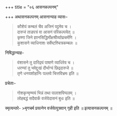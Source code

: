 +++
title = "०६ आसनकल्पनम्"

+++
अथासनकल्पनम्
आसनान्याह व्यासः-  


>कौशेयं कम्बलं चैव अजिनं पट्टमेव च ।  
दारुजं ताडपत्रं वा आसनं परिकल्पयेत् ॥  
कृष्णा जिने ज्ञानसिद्धिर्मोक्षश्रीर्व्याघ्रचर्मणि ।  
कुशासने व्याधिनाशः सर्वेष्टश्चित्रकम्बलः ॥  

निषिद्धान्याह-  


>वंशासने तु दारिद्र्यं पाषाणे व्याधिरेव च ।  
धरण्यां तु भवेद्दुःखं दौर्भाग्यं छिद्रदारुजे ॥  
तृणे धनयशोहानिः पल्लवे चित्तविभ्रमः इति ॥

प्रचेताः- 


>गोशकृन्मृण्मयं भिन्नं तथा पालाशपिप्पलम् ।  
लोहबद्धं सदैवार्कं वर्जयेदासनं बुधः इति ॥ 
 
स्मृत्यन्तरे- >मृगचर्म प्रयत्नेन वर्जयेत्पुत्रवान् गृही इति ॥ इत्यासनकल्पनम् ॥

